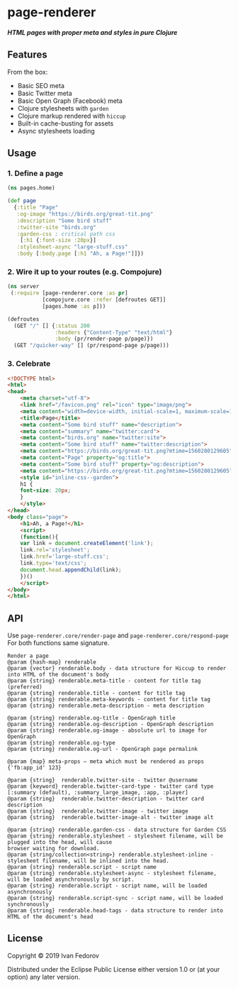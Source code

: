 # page-renderer

##### HTML pages with proper meta and styles in pure Clojure

## Features
From the box:
- Basic SEO meta
- Basic Twitter meta
- Basic Open Graph (Facebook) meta
- Clojure stylesheets with `garden`
- Clojure markup rendered with `hiccup`
- Built-in cache-busting for assets
- Async stylesheets loading

## Usage

### 1. Define a page
```clojure
(ns pages.home)

(def page
  {:title "Page"
   :og-image "https://birds.org/great-tit.png"
   :description "Some bird stuff"
   :twitter-site "birds.org"
   :garden-css ; critical path css
    [:h1 {:font-size :20px}]
   :stylesheet-async "large-stuff.css"
   :body [:body.page [:h1 "Ah, a Page!"]]})
```

### 2. Wire it up to your routes (e.g. Compojure)
``` clojure
(ns server
 (:require [page-renderer.core :as pr]
           [compojure.core :refer [defroutes GET]] 
           [pages.home :as p]))

(defroutes
  (GET "/" [] {:status 200
               :headers {"Content-Type" "text/html"}
               :body (pr/render-page p/page)})
  (GET "/quicker-way" [] (pr/respond-page p/page)))
```

### 3. Celebrate
```html
<!DOCTYPE html>
<html>
<head>
    <meta charset="utf-8">
    <link href="/favicon.png" rel="icon" type="image/png">
    <meta content="width=device-width, initial-scale=1, maximum-scale=1" name="viewport">
    <title>Page</title>
    <meta content="Some bird stuff" name="description">
    <meta content="summary" name="twitter:card">
    <meta content="birds.org" name="twitter:site">
    <meta content="Some bird stuff" name="twitter:description">
    <meta content="https://birds.org/great-tit.png?mtime=1560280129605" name="twitter:image">
    <meta content="Page" property="og:title">
    <meta content="Some bird stuff" property="og:description">
    <meta content="https://birds.org/great-tit.png?mtime=1560280129605" property="og:image">
    <style id="inline-css--garden">
    h1 {
    font-size: 20px;
    }
    </style>
</head>
<body class="page">
    <h1>Ah, a Page!</h1>
    <script>
    (function(){
    var link = document.createElement('link');
    link.rel='stylesheet';
    link.href='large-stuff.css';
    link.type='text/css';
    document.head.appendChild(link);
    })()
    </script>
</body>
</html>
```

## API
Use `page-renderer.core/render-page` and `page-renderer.core/respond-page`
For both functions same signature.
```
Render a page
@param {hash-map} renderable
@param {vector} renderable.body - data structure for Hiccup to render into HTML of the document's body
@param {string} renderable.meta-title - content for title tag (preferred)
@param {string} renderable.title - content for title tag
@param {string} renderable.meta-keywords - content for title tag
@param {string} renderable.meta-description - meta description

@param {string} renderable.og-title - OpenGraph title
@param {string} renderable.og-description - OpenGraph description
@param {string} renderable.og-image - absolute url to image for OpenGraph
@param {string} renderable.og-type
@param {string} renderable.og-url - OpenGraph page permalink

@param {map} meta-props – meta which must be rendered as props
{'fb:app_id' 123}

@param {string}  renderable.twitter-site - twitter @username
@param {keyword} renderable.twitter-card-type - twitter card type
[:summary (default), :summary_large_image, :app, :player]
@param {string}  renderable.twitter-description - twitter card description
@param {string}  renderable.twitter-image - twitter image
@param {string}  renderable.twitter-image-alt - twitter image alt

@param {string} renderable.garden-css - data structure for Garden CSS
@param {string} renderable.stylesheet - stylesheet filename, will be plugged into the head, will cause
browser waiting for download.
@param {string/collection<string>} renderable.stylesheet-inline - stylesheet filename, will be inlined into the head.
@param {string} renderable.script - script name
@param {string} renderable.stylesheet-async - stylesheet filename, will be loaded asynchronously by script.
@param {string} renderable.script - script name, will be loaded asynchronously
@param {string} renderable.script-sync - script name, will be loaded synchronously
@param {string} renderable.head-tags - data structure to render into HTML of the document's head
```

## License

Copyright © 2019 Ivan Fedorov

Distributed under the Eclipse Public License either version 1.0
 or (at your option) any later version.
